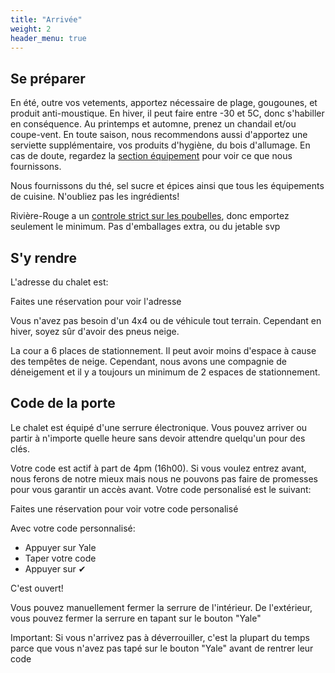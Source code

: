 ```yaml
---
title: "Arrivée"
weight: 2
header_menu: true
---
```


## Se préparer

En été, outre vos vetements, apportez nécessaire de plage, gougounes, et produit anti-moustique. En hiver, il peut faire entre -30 et 5C, donc s'habiller en conséquence. Au printemps et automne, prenez un chandail et/ou coupe-vent. En toute saison, nous recommendons aussi d'apportez une serviette supplémentaire, vos produits d'hygiène, du bois d'allumage. En cas de doute, regardez la [section équipement](https://abchalet.com/#equipemnent) pour voir ce que nous fournissons.

Nous fournissons du thé, sel sucre et épices ainsi que tous les équipements de cuisine. N'oubliez pas les ingrédients!

Rivière-Rouge a un [controle strict sur les poubelles](https://abchalet.com/#poubelles), donc emportez seulement le minimum. Pas d'emballages extra, ou du jetable svp

## S'y rendre

L'adresse du chalet est:

<div id="template-address">Faites une réservation pour voir l'adresse</div>

Vous n'avez pas besoin d'un 4x4 ou de véhicule tout terrain. Cependant en hiver, soyez sûr d'avoir des pneus neige.

La cour a 6 places de stationnement. Il peut avoir moins d'espace à cause des tempêtes de neige. Cependant, nous avons une compagnie de déneigement et il y a toujours un minimum de 2 espaces de stationnement.


## Code de la porte

Le chalet est équipé d'une serrure électronique. Vous pouvez arriver ou partir à n'importe quelle heure  sans devoir attendre quelqu'un pour des clés.

Votre code est actif à part de 4pm (16h00). Si vous voulez entrez avant, nous ferons de notre mieux mais nous ne pouvons pas faire de promesses pour vous garantir un accès avant. Votre code personalisé est le suivant:

<div id="template-guestcode">Faites une réservation pour voir votre code personalisé</div>


Avec votre code personnalisé:

- Appuyer sur Yale
- Taper votre code
- Appuyer sur ✔︎

C'est ouvert! 

Vous pouvez manuellement fermer la serrure de l'intérieur. De l'extérieur, vous pouvez fermer la serrure en tapant sur le bouton "Yale"

Important: Si vous n'arrivez pas à déverrouiller, c'est la plupart du temps parce que vous n'avez pas tapé sur le bouton "Yale" avant de rentrer leur code

<!-- <script id="template-guestname" type="text/template">
    {{guestname}}
</script> -->
